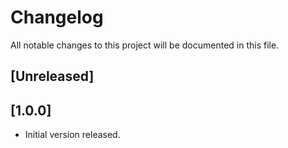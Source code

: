# Changelog
All notable changes to this project will be documented in this file.

## [Unreleased]

## [1.0.0]

- Initial version released.


